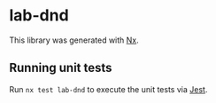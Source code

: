 # lab-dnd

This library was generated with [Nx](https://nx.dev).

## Running unit tests

Run `nx test lab-dnd` to execute the unit tests via [Jest](https://jestjs.io).
